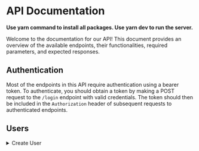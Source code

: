 # API Documentation

**Use yarn command to install all packages. Use yarn dev to run the server.**

Welcome to the documentation for our API! This document provides an overview of the available endpoints, their functionalities, required parameters, and expected responses.

## Authentication

Most of the endpoints in this API require authentication using a bearer token. To authenticate, you should obtain a token by making a POST request to the `/login` endpoint with valid credentials. The token should then be included in the `Authorization` header of subsequent requests to authenticated endpoints.

## Users

<details>
<summary>Create User</summary>

**Request:**

```http
POST /users
Authorization: Required
Content-Type: application/json

{
  "name": "John Doe",
  "email": "johndoe@example.com",
  "password": "123456"
}
Save to grepper
Response:

json
Copy code
{
  "id": "user_id",
  "name": "John Doe",
  "email": "johndoe@example.com"
}
Save to grepper
</details>
<details>
<summary>Update User</summary>
Request:

http
Copy code
PATCH /users
Authorization: Required
Content-Type: application/json

{
  "name": "Updated Name",
  "email": "updated@example.com",
  "password": "newpassword"
}
Save to grepper
Response:

json
Copy code
{
  "id": "user_id",
  "name": "Updated Name",
  "email": "updated@example.com"
}
Save to grepper
</details>
<details>
<summary>Delete User</summary>
Request:

http
Copy code
DELETE /users
Authorization: Required
Save to grepper
Response:

json
Copy code
{
  "message": "User has been deleted."
}
Save to grepper
</details>
<details>
<summary>List Users</summary>
Request:

http
Copy code
GET /users
Authorization: Required
Save to grepper
Response:

json
Copy code
[
  {
    "id": "user_id",
    "name": "John Doe",
    "email": "johndoe@example.com"
  },
  {
    "id": "user_id",
    "name": "Jane Doe",
    "email": "janedoe@example.com"
  },
  // ...
]
Save to grepper
</details>
Contacts
<details>
<summary>Create Contact</summary>
Request:

http
Copy code
POST /contacts
Authorization: Required
Content-Type: application/json

{
  "name": "Contact Name",
  "email": "contact@example.com",
  "phone": "555-1234"
}
Save to grepper
Response:

json
Copy code
{
  "id": "contact_id",
  "name": "Contact Name",
  "email": "contact@example.com",
  "phone": "555-1234"
}
Save to grepper
</details>
<details>
<summary>Update Contact</summary>
Request:

http
Copy code
PATCH /contacts/{id}
Authorization: Required
Content-Type: application/json

{
  "name": "Updated Name",
  "email": "updated@example.com",
  "phone": "555-5678"
}
Save to grepper
Response:

json
Copy code
{
  "id": "contact_id",
  "name": "Updated Name",
  "email": "updated@example.com",
  "phone": "555-5678"
}
Save to grepper
</details>
<details>
<summary>Delete Contact</summary>
Request:

http
Copy code
DELETE /contacts/{id}
Authorization: Required
Save to grepper
Response:

json
Copy code
{
  "message": "Contact has been deleted."
}
Save to grepper
</details>
<details>
<summary>List All Contacts</summary>
Request:

http
Copy code
GET /contacts
Authorization: Required
Save to grepper
Response:

json
Copy code
[
  {
    "id": "contact_id",
    "name": "Contact Name 1",
    "email": "contact1@example.com",
    "phone": "555-1234"
  },
  {
    "id": "contact_id",
    "name": "Contact Name 2",
    "email": "contact2@example.com",
    "phone": "555-5678"
  },
  // ...
]
Save to grepper
</details>
Please ensure that you include the required Authorization header with a valid bearer token when accessing authenticated endpoints.

For more details on each endpoint, including example responses, refer to the corresponding section in this documentation.

Happy coding!

html
Copy code
<script>
  function copyToClipboard(text) {
    const textArea = document.createElement('textarea');
    textArea.value = text;
    document.body.appendChild(textArea);
    textArea.select();
    document.execCommand('copy');
    document.body.removeChild(textArea);
    alert('Request copied to clipboard!');
  }
</script>
```
